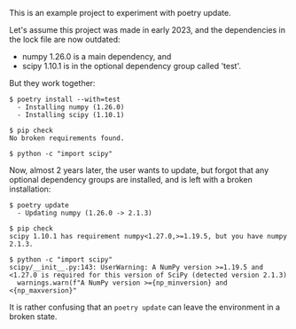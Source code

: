 This is an example project to experiment with poetry update.

Let's assume this project was made in early 2023, and the dependencies in the lock file are now outdated:

- numpy 1.26.0 is a main dependency, and
- scipy 1.10.1 is in the optional dependency group called 'test'.

But they work together:


```
$ poetry install --with=test
  - Installing numpy (1.26.0)
  - Installing scipy (1.10.1)

$ pip check
No broken requirements found.

$ python -c "import scipy"
```

Now, almost 2 years later, the user wants to update, but forgot that any optional dependency groups are installed, and is left with a broken installation:

```
$ poetry update
  - Updating numpy (1.26.0 -> 2.1.3)

$ pip check
scipy 1.10.1 has requirement numpy<1.27.0,>=1.19.5, but you have numpy 2.1.3.

$ python -c "import scipy"
scipy/__init__.py:143: UserWarning: A NumPy version >=1.19.5 and <1.27.0 is required for this version of SciPy (detected version 2.1.3)
  warnings.warn(f"A NumPy version >={np_minversion} and <{np_maxversion}"
```

It is rather confusing that an `poetry update` can leave the environment in a broken state.
